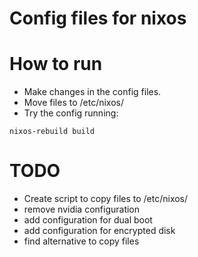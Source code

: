 # Config files for nixos

# How to run
  - Make changes in the config files.
  - Move files to /etc/nixos/
  - Try the config running:
```
nixos-rebuild build
```

# TODO
  - Create script to copy files to /etc/nixos/
  - remove nvidia configuration
  - add configuration for dual boot
  - add configuration for encrypted disk
  - find alternative to copy files


